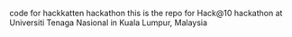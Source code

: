 code for hackkatten hackathon
this is the repo for Hack@10 hackathon at Universiti Tenaga Nasional in Kuala Lumpur, Malaysia
